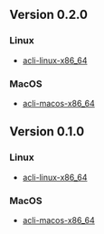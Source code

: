 ## Version 0.2.0

### Linux

- [acli-linux-x86_64](https://s3-eu-west-1.amazonaws.com/acli/builds/0.2.0/acli-linux-x86_64)

### MacOS

- [acli-macos-x86_64](https://s3-eu-west-1.amazonaws.com/acli/builds/0.2.0/acli-macos-x86_64)

## Version 0.1.0

### Linux

- [acli-linux-x86_64](https://s3-eu-west-1.amazonaws.com/acli/builds/0.1.0/acli-linux-x86_64)

### MacOS

- [acli-macos-x86_64](https://s3-eu-west-1.amazonaws.com/acli/builds/0.1.0/acli-macos-x86_64)